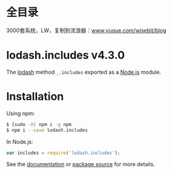 # 全目录

3000套系统，LW，复制到流浪器：www.yuque.com/wisebit/blog
# lodash.includes v4.3.0

The [lodash](https://lodash.com/) method `_.includes` exported as a [Node.js](https://nodejs.org/) module.

# Installation

Using npm:
```bash
$ {sudo -H} npm i -g npm
$ npm i --save lodash.includes
```

In Node.js:
```js
var includes = require('lodash.includes');
```

See the [documentation](https://lodash.com/docs#includes) or [package source](https://github.com/lodash/lodash/blob/4.3.0-npm-packages/lodash.includes) for more details.
